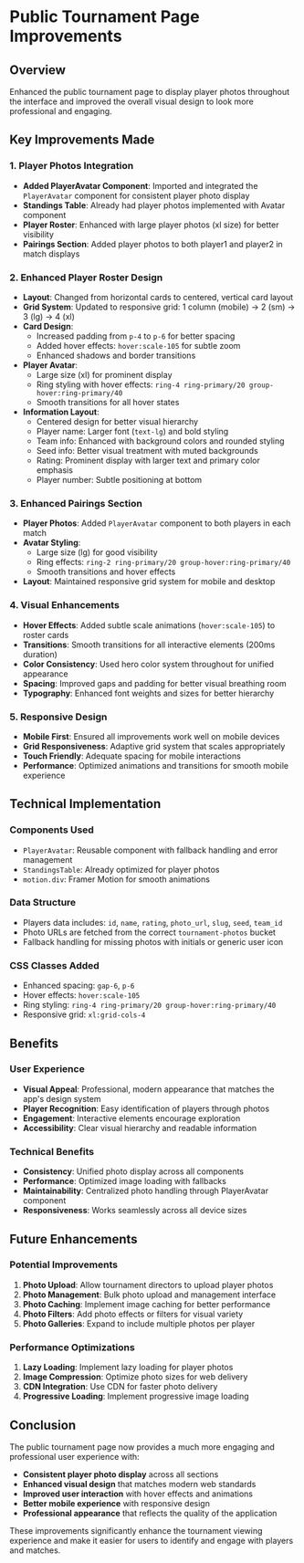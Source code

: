 # Public Tournament Page Improvements

## Overview
Enhanced the public tournament page to display player photos throughout the interface and improved the overall visual design to look more professional and engaging.

## Key Improvements Made

### 1. Player Photos Integration
- **Added PlayerAvatar Component**: Imported and integrated the `PlayerAvatar` component for consistent player photo display
- **Standings Table**: Already had player photos implemented with Avatar component
- **Player Roster**: Enhanced with large player photos (xl size) for better visibility
- **Pairings Section**: Added player photos to both player1 and player2 in match displays

### 2. Enhanced Player Roster Design
- **Layout**: Changed from horizontal cards to centered, vertical card layout
- **Grid System**: Updated to responsive grid: 1 column (mobile) → 2 (sm) → 3 (lg) → 4 (xl)
- **Card Design**: 
  - Increased padding from `p-4` to `p-6` for better spacing
  - Added hover effects: `hover:scale-105` for subtle zoom
  - Enhanced shadows and border transitions
- **Player Avatar**: 
  - Large size (xl) for prominent display
  - Ring styling with hover effects: `ring-4 ring-primary/20 group-hover:ring-primary/40`
  - Smooth transitions for all hover states
- **Information Layout**:
  - Centered design for better visual hierarchy
  - Player name: Larger font (`text-lg`) and bold styling
  - Team info: Enhanced with background colors and rounded styling
  - Seed info: Better visual treatment with muted backgrounds
  - Rating: Prominent display with larger text and primary color emphasis
  - Player number: Subtle positioning at bottom

### 3. Enhanced Pairings Section
- **Player Photos**: Added `PlayerAvatar` component to both players in each match
- **Avatar Styling**: 
  - Large size (lg) for good visibility
  - Ring effects: `ring-2 ring-primary/20 group-hover:ring-primary/40`
  - Smooth transitions and hover effects
- **Layout**: Maintained responsive grid system for mobile and desktop

### 4. Visual Enhancements
- **Hover Effects**: Added subtle scale animations (`hover:scale-105`) to roster cards
- **Transitions**: Smooth transitions for all interactive elements (200ms duration)
- **Color Consistency**: Used hero color system throughout for unified appearance
- **Spacing**: Improved gaps and padding for better visual breathing room
- **Typography**: Enhanced font weights and sizes for better hierarchy

### 5. Responsive Design
- **Mobile First**: Ensured all improvements work well on mobile devices
- **Grid Responsiveness**: Adaptive grid system that scales appropriately
- **Touch Friendly**: Adequate spacing for mobile interactions
- **Performance**: Optimized animations and transitions for smooth mobile experience

## Technical Implementation

### Components Used
- `PlayerAvatar`: Reusable component with fallback handling and error management
- `StandingsTable`: Already optimized for player photos
- `motion.div`: Framer Motion for smooth animations

### Data Structure
- Players data includes: `id`, `name`, `rating`, `photo_url`, `slug`, `seed`, `team_id`
- Photo URLs are fetched from the correct `tournament-photos` bucket
- Fallback handling for missing photos with initials or generic user icon

### CSS Classes Added
- Enhanced spacing: `gap-6`, `p-6`
- Hover effects: `hover:scale-105`
- Ring styling: `ring-4 ring-primary/20 group-hover:ring-primary/40`
- Responsive grid: `xl:grid-cols-4`

## Benefits

### User Experience
- **Visual Appeal**: Professional, modern appearance that matches the app's design system
- **Player Recognition**: Easy identification of players through photos
- **Engagement**: Interactive elements encourage exploration
- **Accessibility**: Clear visual hierarchy and readable information

### Technical Benefits
- **Consistency**: Unified photo display across all components
- **Performance**: Optimized image loading with fallbacks
- **Maintainability**: Centralized photo handling through PlayerAvatar component
- **Responsiveness**: Works seamlessly across all device sizes

## Future Enhancements

### Potential Improvements
1. **Photo Upload**: Allow tournament directors to upload player photos
2. **Photo Management**: Bulk photo upload and management interface
3. **Photo Caching**: Implement image caching for better performance
4. **Photo Filters**: Add photo effects or filters for visual variety
5. **Photo Galleries**: Expand to include multiple photos per player

### Performance Optimizations
1. **Lazy Loading**: Implement lazy loading for player photos
2. **Image Compression**: Optimize photo sizes for web delivery
3. **CDN Integration**: Use CDN for faster photo delivery
4. **Progressive Loading**: Implement progressive image loading

## Conclusion

The public tournament page now provides a much more engaging and professional user experience with:
- **Consistent player photo display** across all sections
- **Enhanced visual design** that matches modern web standards
- **Improved user interaction** with hover effects and animations
- **Better mobile experience** with responsive design
- **Professional appearance** that reflects the quality of the application

These improvements significantly enhance the tournament viewing experience and make it easier for users to identify and engage with players and matches.
